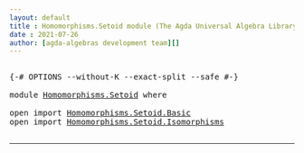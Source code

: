```yaml
---
layout: default
title : Homomorphisms.Setoid module (The Agda Universal Algebra Library)
date : 2021-07-26
author: [agda-algebras development team][]
---
```


<pre class="Agda">

<a id="174" class="Symbol">{-#</a> <a id="178" class="Keyword">OPTIONS</a> <a id="186" class="Pragma">--without-K</a> <a id="198" class="Pragma">--exact-split</a> <a id="212" class="Pragma">--safe</a> <a id="219" class="Symbol">#-}</a>

<a id="224" class="Keyword">module</a> <a id="231" href="Homomorphisms.Setoid.html" class="Module">Homomorphisms.Setoid</a> <a id="252" class="Keyword">where</a>

<a id="259" class="Keyword">open</a> <a id="264" class="Keyword">import</a> <a id="271" href="Homomorphisms.Setoid.Basic.html" class="Module">Homomorphisms.Setoid.Basic</a>
<a id="298" class="Keyword">open</a> <a id="303" class="Keyword">import</a> <a id="310" href="Homomorphisms.Setoid.Isomorphisms.html" class="Module">Homomorphisms.Setoid.Isomorphisms</a>

</pre>


--------------------------------

[agda-algebras development team]: https://github.com/ualib/agda-algebras#the-agda-algebras-development-team









